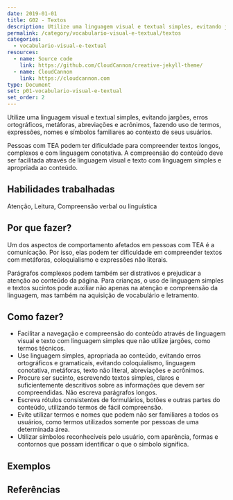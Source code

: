 ```yaml
---
date: 2019-01-01
title: G02 - Textos
description: Utilize uma linguagem visual e textual simples, evitando jargões, erros ortográficos, metáforas, abreviações e acrônimos, fazendo uso de termos, expressões, nomes e símbolos familiares ao contexto de seus usuários.
permalink: /category/vocabulario-visual-e-textual/textos
categories:
  - vocabulario-visual-e-textual
resources:
  - name: Source code
    link: https://github.com/CloudCannon/creative-jekyll-theme/
  - name: CloudCannon
    link: https://cloudcannon.com
type: Document
set: p01-vocabulario-visual-e-textual
set_order: 2
---
```


Utilize uma linguagem visual e textual simples, evitando jargões, erros ortográficos, metáforas, abreviações e acrônimos, fazendo uso de termos, expressões, nomes e símbolos familiares ao contexto de seus usuários.

Pessoas com TEA podem ter dificuldade para compreender textos longos, complexos e com linguagem conotativa. A compreensão do conteúdo deve ser facilitada através de linguagem visual e texto com linguagem simples e apropriada ao conteúdo.

## Habilidades trabalhadas

Atenção, Leitura, Compreensão verbal ou linguística

## Por que fazer?

Um dos aspectos de comportamento afetados em pessoas com TEA é a comunicação. Por isso, elas podem ter dificuldade em compreender textos com metáforas, coloquialismo e expressões não literais.

Parágrafos complexos podem também ser distrativos e prejudicar a atenção ao conteúdo da página. Para crianças, o uso de linguagem simples e textos sucintos pode auxiliar não apenas na atenção e compreensão da linguagem, mas também na aquisição de vocabulário e letramento.

## Como fazer?

- Facilitar a navegação e compreensão do conteúdo através de linguagem visual e texto com linguagem simples que não utilize jargões, como termos técnicos.
- Use linguagem simples, apropriada ao conteúdo, evitando erros ortográficos e gramaticais, evitando coloquialismo, linguagem conotativa, metáforas, texto não literal, abreviações e acrônimos.
- Procure ser sucinto, escrevendo textos simples, claros e suficientemente descritivos sobre as informações que devem ser compreendidas. Não escreva parágrafos longos.
- Escreva rótulos consistentes de formulários, botões e outras partes do conteúdo, utilizando termos de fácil compreensão.
- Evite utilizar termos e nomes que podem não ser familiares a todos os usuários, como termos utilizados somente por pessoas de uma determinada área.
- Utilizar símbolos reconhecíveis pelo usuário, com aparência, formas e contornos que possam identificar o que o símbolo significa.

## Exemplos

## Referências